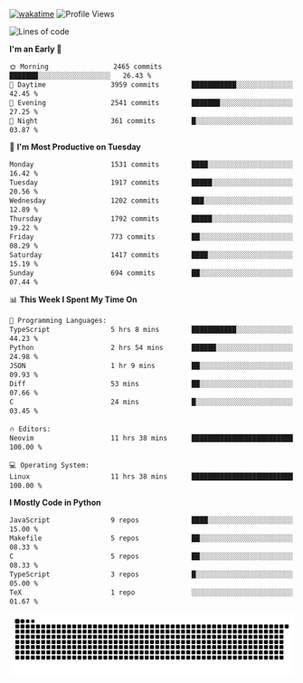 [![wakatime](https://wakatime.com/badge/user/b920b284-3cde-4cd4-b72e-f7f22d050b16.svg)](https://wakatime.com/@b920b284-3cde-4cd4-b72e-f7f22d050b16)
![Profile Views](http://img.shields.io/badge/Profile%20Views-4586-blue)
<!--START_SECTION:waka-->
![Lines of code](https://img.shields.io/badge/From%20Hello%20World%20I%27ve%20Written-6.5%20million%20lines%20of%20code-blue)

**I'm an Early 🐤** 

```text
🌞 Morning                2465 commits        ███████░░░░░░░░░░░░░░░░░░   26.43 % 
🌆 Daytime                3959 commits        ███████████░░░░░░░░░░░░░░   42.45 % 
🌃 Evening                2541 commits        ███████░░░░░░░░░░░░░░░░░░   27.25 % 
🌙 Night                  361 commits         █░░░░░░░░░░░░░░░░░░░░░░░░   03.87 % 
```
📅 **I'm Most Productive on Tuesday** 

```text
Monday                   1531 commits        ████░░░░░░░░░░░░░░░░░░░░░   16.42 % 
Tuesday                  1917 commits        █████░░░░░░░░░░░░░░░░░░░░   20.56 % 
Wednesday                1202 commits        ███░░░░░░░░░░░░░░░░░░░░░░   12.89 % 
Thursday                 1792 commits        █████░░░░░░░░░░░░░░░░░░░░   19.22 % 
Friday                   773 commits         ██░░░░░░░░░░░░░░░░░░░░░░░   08.29 % 
Saturday                 1417 commits        ████░░░░░░░░░░░░░░░░░░░░░   15.19 % 
Sunday                   694 commits         ██░░░░░░░░░░░░░░░░░░░░░░░   07.44 % 
```


📊 **This Week I Spent My Time On** 

```text
💬 Programming Languages: 
TypeScript               5 hrs 8 mins        ███████████░░░░░░░░░░░░░░   44.23 % 
Python                   2 hrs 54 mins       ██████░░░░░░░░░░░░░░░░░░░   24.98 % 
JSON                     1 hr 9 mins         ██░░░░░░░░░░░░░░░░░░░░░░░   09.93 % 
Diff                     53 mins             ██░░░░░░░░░░░░░░░░░░░░░░░   07.66 % 
C                        24 mins             █░░░░░░░░░░░░░░░░░░░░░░░░   03.45 % 

🔥 Editors: 
Neovim                   11 hrs 38 mins      █████████████████████████   100.00 % 

💻 Operating System: 
Linux                    11 hrs 38 mins      █████████████████████████   100.00 % 
```

**I Mostly Code in Python** 

```text
JavaScript               9 repos             ████░░░░░░░░░░░░░░░░░░░░░   15.00 % 
Makefile                 5 repos             ██░░░░░░░░░░░░░░░░░░░░░░░   08.33 % 
C                        5 repos             ██░░░░░░░░░░░░░░░░░░░░░░░   08.33 % 
TypeScript               3 repos             █░░░░░░░░░░░░░░░░░░░░░░░░   05.00 % 
TeX                      1 repo              ░░░░░░░░░░░░░░░░░░░░░░░░░   01.67 % 
```




<!--END_SECTION:waka-->
![Snake animation](https://raw.githubusercontent.com/timmypidashev/timmypidashev/main/commits.svg)
